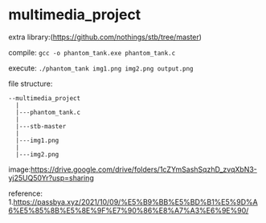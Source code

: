 # multimedia_project
extra library:(https://github.com/nothings/stb/tree/master)

compile: `gcc -o phantom_tank.exe phantom_tank.c`

execute: `./phantom_tank img1.png img2.png output.png`

file structure:
```
--multimedia_project
  |
  |---phantom_tank.c
  |
  |---stb-master
  |
  |---img1.png
  |
  |---img2.png
```
image:https://drive.google.com/drive/folders/1cZYmSashSqzhD_zvqXbN3-yj25UQ50Yr?usp=sharing

reference:
1.https://passbya.xyz/2021/10/09/%E5%B9%BB%E5%BD%B1%E5%9D%A6%E5%85%8B%E5%8E%9F%E7%90%86%E8%A7%A3%E6%9E%90/
